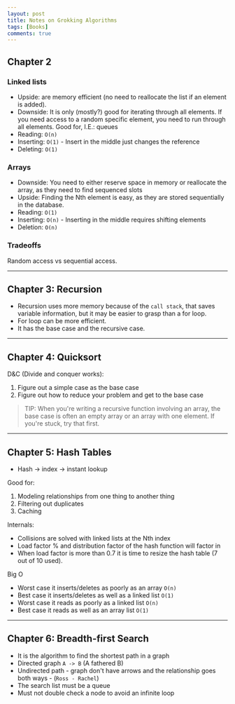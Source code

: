 ```yaml
---
layout: post
title: Notes on Grokking Algorithms
tags: [Books]
comments: true
---
```



## Chapter 2

### Linked lists

- Upside: are memory efficient (no need to reallocate the list if an element is added). 
- Downside: It is only (mostly?) good for iterating through all elements. If you need access to a random specific element, you need to run through all elements. Good for, I.E.: queues
- Reading: `O(n)`
- Inserting: `O(1)` - Insert in the middle just changes the reference
- Deleting: `O(1)`

### Arrays

- Downside: You need to either reserve space in memory or reallocate the array, as they need to find sequenced slots
- Upside: Finding the Nth element is easy, as they are stored sequentially in the database.
- Reading: `O(1)`
- Inserting: `O(n)` - Inserting in the middle requires shifting elements
- Deletion: `O(n)`

### Tradeoffs

Random access vs sequential access.

----------------

## Chapter 3: Recursion

- Recursion uses more memory because of the `call stack`, that saves variable information, but it may be easier to grasp than a for loop.
- For loop can be more efficient.
- It has the base case and the recursive case.

-------------------------

## Chapter 4: Quicksort

D&C (Divide and conquer works):

1. Figure out a simple case as the base case
2. Figure out how to reduce your problem and get to the base case

> TIP: When you're writing a recursive function involving an array, the base case is often an empty array or an array with one element. If you're stuck, try that first.

-------------------------

## Chapter 5: Hash Tables

- Hash -> index -> instant lookup

Good for:

1. Modeling relationships from one thing to another thing
2. Filtering out duplicates
3. Caching

Internals:

- Collisions are solved with linked lists at the Nth index
- Load factor % and distribution factor of the hash function will factor in
- When load factor is more than 0.7 it is time to resize the hash table (7 out of 10 used).

Big O

- Worst case it inserts/deletes as poorly as an array `O(n)`
- Best case it inserts/deletes as well as a linked list `O(1)`
- Worst case it reads as poorly as a linked list `O(n)`
- Best case it reads as well as an array list `O(1)`

-------------------------

## Chapter 6: Breadth-first Search

- It is the algorithm to find the shortest path in a graph
- Directed graph `A -> B` (A fathered B)
- Undirected path - graph don't have arrows and the relationship goes both ways - (`Ross - Rachel`)
- The search list must be a queue
- Must not double check a node to avoid an infinite loop
